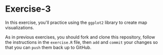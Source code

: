 # Exercise-3
In this exercise, you'll practice using the `ggplot2` library to create map visualizations.

As in previous exercises, you should fork and clone this repository, follow the instructions in the `exercise.R` file, then `add` and `commit` your changes so that you can `push` them back up to GitHub.
